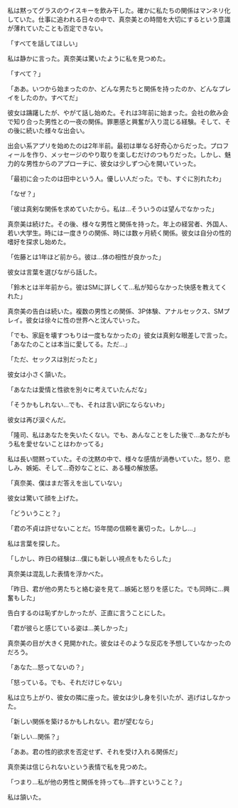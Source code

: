 私は黙ってグラスのウイスキーを飲み干した。確かに私たちの関係はマンネリ化していた。仕事に追われる日々の中で、真奈美との時間を大切にするという意識が薄れていたことも否定できない。

「すべてを話してほしい」

私は静かに言った。真奈美は驚いたように私を見つめた。

「すべて？」

「ああ。いつから始まったのか、どんな男たちと関係を持ったのか、どんなプレイをしたのか。すべてだ」

彼女は躊躇したが、やがて話し始めた。それは3年前に始まった。会社の飲み会で知り合った男性との一夜の関係。罪悪感と興奮が入り混じる経験。そして、その後に続いた様々な出会い。

出会い系アプリを始めたのは2年半前。最初は単なる好奇心からだった。プロフィールを作り、メッセージのやり取りを楽しむだけのつもりだった。しかし、魅力的な男性からのアプローチに、彼女は少しずつ心を開いていった。

「最初に会ったのは田中という人。優しい人だった。でも、すぐに別れたわ」

「なぜ？」

「彼は真剣な関係を求めていたから。私は…そういうのは望んでなかった」

真奈美は続けた。その後、様々な男性と関係を持った。年上の経営者、外国人、若い大学生。時には一度きりの関係、時には数ヶ月続く関係。彼女は自分の性的嗜好を探求し始めた。

「佐藤とは1年ほど前から。彼は…体の相性が良かった」

彼女は言葉を選びながら話した。

「鈴木とは半年前から。彼はSMに詳しくて…私が知らなかった快感を教えてくれた」

真奈美の告白は続いた。複数の男性との関係、3P体験、アナルセックス、SMプレイ。彼女は徐々に性の世界へと沈んでいった。

「でも、家庭を壊すつもりは一度もなかったの」彼女は真剣な眼差しで言った。「あなたのことは本当に愛してる。ただ…」

「ただ、セックスは別だったと」

彼女は小さく頷いた。

「あなたは愛情と性欲を別々に考えていたんだな」

「そうかもしれない…でも、それは言い訳にならないわ」

彼女は再び涙ぐんだ。

「隆司、私はあなたを失いたくない。でも、あんなことをした後で…あなたがもう私を愛せないことはわかってる」

私は長い間黙っていた。その沈黙の中で、様々な感情が渦巻いていた。怒り、悲しみ、嫉妬、そして…奇妙なことに、ある種の解放感。

「真奈美、僕はまだ答えを出していない」

彼女は驚いて顔を上げた。

「どういうこと？」

「君の不貞は許せないことだ。15年間の信頼を裏切った。しかし…」

私は言葉を探した。

「しかし、昨日の経験は…僕にも新しい視点をもたらした」

真奈美は混乱した表情を浮かべた。

「昨日、君が他の男たちと絡む姿を見て…嫉妬と怒りを感じた。でも同時に…興奮もした」

告白するのは恥ずかしかったが、正直に言うことにした。

「君が彼らと感じている姿は…美しかった」

真奈美の目が大きく見開かれた。彼女はそのような反応を予想していなかったのだろう。

「あなた…怒ってないの？」

「怒っている。でも、それだけじゃない」

私は立ち上がり、彼女の隣に座った。彼女は少し身を引いたが、逃げはしなかった。

「新しい関係を築けるかもしれない。君が望むなら」

「新しい…関係？」

「ああ。君の性的欲求を否定せず、それを受け入れる関係だ」

真奈美は信じられないという表情で私を見つめた。

「つまり…私が他の男性と関係を持っても…許すということ？」

私は頷いた。